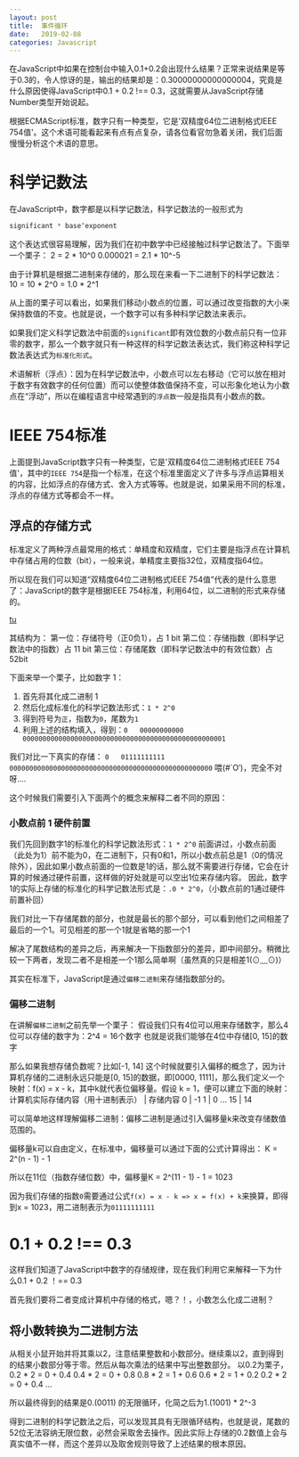 ```yaml
---
layout: post
title:  事件循环
date:   2019-02-08 
categories: Javascript 
---
```


在JavaScript中如果在控制台中输入0.1+0.2会出现什么结果？正常来说结果是等于0.3的，令人惊讶的是，输出的结果却是：0.30000000000000004，究竟是什么原因使得JavaScript中0.1 + 0.2 !== 0.3，这就需要从JavaScript存储Number类型开始说起。

根据ECMAScript标准，数字只有一种类型，它是'双精度64位二进制格式IEEE 754值'。这个术语可能看起来有点有点复杂，请各位看官勿急着关闭，我们后面慢慢分析这个术语的意思。

# 科学记数法

在JavaScript中，数字都是以科学记数法，科学记数法的一般形式为

```js
significant * base^exponent
```

这个表达式很容易理解，因为我们在初中数学中已经接触过科学记数法了。下面举一个栗子：
2 = 2 * 10^0
0.000021 = 2.1 * 10^-5

由于计算机是根据二进制来存储的，那么现在来看一下二进制下的科学记数法：
10 = 10 \* 2^0 = 1.0 \* 2^1

从上面的栗子可以看出，如果我们移动小数点的位置，可以通过改变指数的大小来保持数值的不变。也就是说，一个数字可以有多种科学记数法来表示。

如果我们定义科学记数法中前面的`significant`即有效位数的小数点前只有一位非零的数字，那么一个数字就只有一种这样的科学记数法表达式，我们称这种科学记数法表达式为`标准化形式`。

术语解析（浮点）：因为在科学记数法中，小数点可以左右移动（它可以放在相对于数字有效数字的任何位置）而可以使整体数值保持不变，可以形象化地认为小数点在“浮动”，所以在编程语言中经常遇到的`浮点数`一般是指具有小数点的数。

# IEEE 754标准

上面提到JavaScript数字只有一种类型，它是'双精度64位二进制格式IEEE 754值'，其中的`IEEE 754`是指一个标准，在这个标准里面定义了许多与浮点运算相关的内容，比如浮点的存储方式、舍入方式等等。也就是说，如果采用不同的标准，浮点的存储方式等都会不一样。

## 浮点的存储方式

标准定义了两种浮点最常用的格式：单精度和双精度，它们主要是指浮点在计算机中存储占用的位数（bit），一般来说，单精度主要指32位，双精度指64位。

所以现在我们可以知道“双精度64位二进制格式IEEE 754值”代表的是什么意思了：JavaScript的数字是根据IEEE 754标准，利用64位，以二进制的形式来存储的。

[tu](../assets/images/64bit.png)

其结构为：
第一位：存储符号（正0负1），占 1 bit
第二位：存储指数（即科学记数法中的指数）占 11 bit
第三位：存储尾数（即科学记数法中的有效位数）占 52bit

下面来举一个栗子，比如数字 1：
1. 首先将其化成二进制 1
2. 然后化成标准化的科学记数法形式：`1 * 2^0`
3. 得到符号为`正`，指数为`0`，尾数为`1`
4. 利用上述的结构填入，得到：`0   00000000000  000000000000000000000000000000000000000000000000001`

我们对比一下真实的存储：
`0   01111111111  000000000000000000000000000000000000000000000000000`
喂(#`O′)，完全不对呀....

这个时候我们需要引入下面两个的概念来解释二者不同的原因：



### 小数点前 1 硬件前置

我们先回到数字1的标准化的科学记数法形式：`1 * 2^0`
前面讲过，小数点前面（此处为1）前不能为0，在二进制下，只有0和1，所以小数点前总是1（0的情况除外），因此如果小数点前面的一位数是1的话，那么就不需要进行存储，它会在计算的时候通过硬件前置，这样做的好处就是可以空出1位来存储内容。
因此，数字1的实际上存储的标准化的科学记数法形式是：`.0 * 2^0`，（小数点前的1通过硬件前置补回）

我们对比一下存储尾数的部分，也就是最长的那个部分，可以看到他们之间相差了最后的一个1。可见相差的那一个1就是省略的那一个1


解决了尾数结构的差异之后，再来解决一下指数部分的差异，即中间部分。稍微比较一下两者，发现二者不是相差一个1那么简单啊（虽然真的只是相差1(⊙﹏⊙)）

其实在标准下，JavaScript是通过`偏移二进制`来存储指数部分的。

### 偏移二进制

在讲解`偏移二进制`之前先举一个栗子：
假设我们只有4位可以用来存储数字，那么4位可以存储的数字为：2^4 = 16个数字
也就是说我们能够在4位中存储[0, 15]的数字

那么如果我想存储负数呢？比如[-1, 14]
这个时候就要引入偏移的概念了，因为计算机存储的二进制永远只能是[0, 15]的数据，即[0000, 1111]，那么我们定义一个映射：f(x) = x - k，其中k就代表位偏移量。假设 k = 1，便可以建立下面的映射：
计算机实际存储内容（用十进制表示） | 存储内容
0 | -1
1 | 0
...
15 | 14

可以简单地这样理解偏移二进制：偏移二进制是通过引入偏移量k来改变存储数值范围的。

偏移量k可以自由定义，在标准中，偏移量可以通过下面的公式计算得出：
K = 2^(n - 1) - 1

所以在11位（指数存储位数）中，偏移量K = 2^(11 - 1) - 1 = 1023

因为我们存储的指数`0`需要通过公式`f(x) = x - k => x = f(x) + k`来换算，即得到x = 1023，用二进制表示为`01111111111`


# 0.1 + 0.2 !== 0.3

这样我们知道了JavaScript中数字的存储规律，现在我们利用它来解释一下为什么0.1 + 0.2 ！== 0.3

首先我们要将二者变成计算机中存储的格式，嗯？！，小数怎么化成二进制？

## 将小数转换为二进制方法

从相关小鼠开始并将其乘以2，注意结果整数和小数部分。继续乘以2，直到得到的结果小数部分等于零。然后从每次乘法的结果中写出整数部分。
以0.2为栗子，
0.2 * 2 = 0 + 0.4
0.4 * 2 = 0 + 0.8
0.8 * 2 = 1 + 0.6
0.6 * 2 = 1 + 0.2
0.2 * 2 = 0 + 0.4
...

所以最终得到的结果是0.(0011) 的无限循环，化简之后为1.(1001) * 2^-3

得到二进制的科学记数法之后，可以发现其具有无限循环结构，也就是说，尾数的52位无法容纳无限位数，必然会采取舍去操作。因此实际上存储的0.2数值上会与真实值不一样，而这个差异以及取舍规则导致了上述结果的根本原因。
